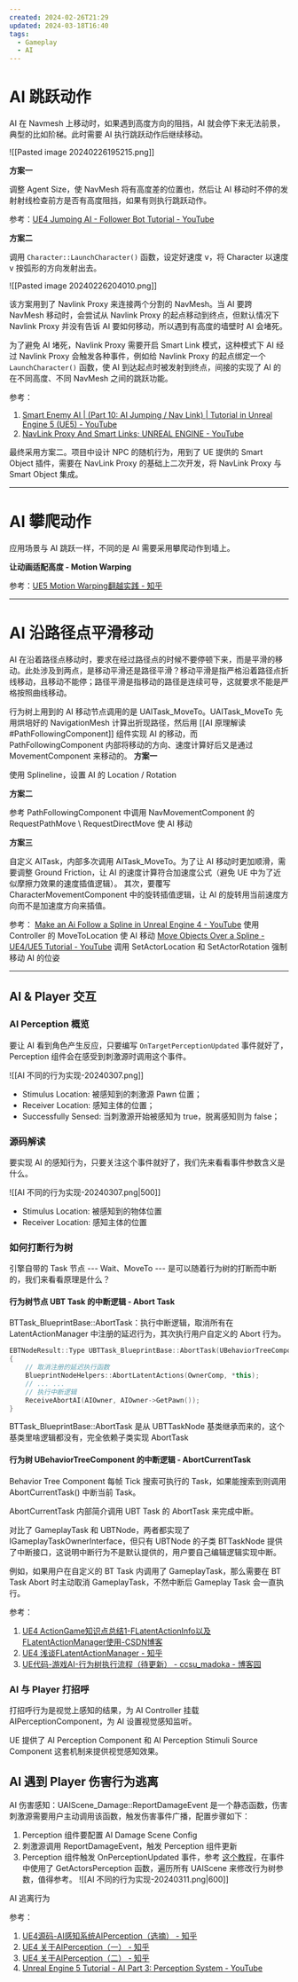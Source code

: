 ```yaml
---
created: 2024-02-26T21:29
updated: 2024-03-18T16:40
tags:
  - Gameplay
  - AI
---
```

# AI 跳跃动作

AI 在 Navmesh 上移动时，如果遇到高度方向的阻挡，AI 就会停下来无法前景，典型的比如阶梯。此时需要 AI 执行跳跃动作后继续移动。

![[Pasted image 20240226195215.png]]

**方案一**

调整 Agent Size，使 NavMesh 将有高度差的位置也，然后让 AI 移动时不停的发射射线检查前方是否有高度阻挡，如果有则执行跳跃动作。

参考：[UE4 Jumping AI - Follower Bot Tutorial - YouTube](https://www.youtube.com/watch?v=M4WVRdbh_VM)

**方案二**

调用 `Character::LaunchCharacter()` 函数，设定好速度 v，将 Character 以速度 v 按弧形的方向发射出去。

![[Pasted image 20240226204010.png]]

该方案用到了 Navlink Proxy 来连接两个分割的 NavMesh。当 AI 要跨 NavMesh 移动时，会尝试从 Navlink Proxy 的起点移动到终点，但默认情况下 Navlink Proxy 并没有告诉 AI 要如何移动，所以遇到有高度的墙壁时 AI 会堵死。

为了避免 AI 堵死，Navlink Proxy 需要开启 Smart Link 模式，这种模式下 AI 经过 Navlink Proxy 会触发各种事件，例如给 Navlink Proxy 的起点绑定一个 `LaunchCharacter()` 函数，使 AI 到达起点时被发射到终点，间接的实现了 AI 的在不同高度、不同 NavMesh 之间的跳跃功能。

参考：
1. [Smart Enemy AI | (Part 10: AI Jumping / Nav Link) | Tutorial in Unreal Engine 5 (UE5) - YouTube](https://www.youtube.com/watch?v=G4GHa-zmQR8)
2. [NavLink Proxy And Smart Links; UNREAL ENGINE - YouTube](https://www.youtube.com/watch?v=iu7cjp1Gg7U)

最终采用方案二。项目中设计 NPC 的随机行为，用到了 UE 提供的 Smart Object 插件，需要在 NavLink Proxy 的基础上二次开发，将 NavLink Proxy 与 Smart Object 集成。

---
# AI 攀爬动作

应用场景与 AI 跳跃一样，不同的是 AI 需要采用攀爬动作到墙上。

**让动画适配高度 - Motion Warping**

参考：[UE5 Motion Warping翻越实践 - 知乎](https://zhuanlan.zhihu.com/p/466538055)

---
# AI 沿路径点平滑移动

AI 在沿着路径点移动时，要求在经过路径点的时候不要停顿下来，而是平滑的移动。此处涉及到两点，是移动平滑还是路径平滑？移动平滑是指严格沿着路径点折线移动，且移动不能停；路径平滑是指移动的路径是连续可导，这就要求不能是严格按照曲线移动。

行为树上用到的 AI 移动节点调用的是 UAITask_MoveTo。UAITask_MoveTo 先用烘培好的 NavigationMesh 计算出折现路径，然后用 [[AI 原理解读#PathFollowingComponent]] 组件实现 AI 的移动，而 PathFollowingComponent 内部将移动的方向、速度计算好后又是通过 MovementComponent 来移动的。
**方案一**

使用 Splineline，设置 AI 的 Location / Rotation

**方案二**

参考 PathFollowingComponent 中调用 NavMovementComponent 的 RequestPathMove \ RequestDirectMove 使 AI 移动

**方案三**

自定义 AITask，内部多次调用 AITask_MoveTo。为了让 AI 移动时更加顺滑，需要调整 Ground Friction，让 AI 的速度计算符合加速度公式（避免 UE 中为了近似摩擦力效果的速度插值逻辑）。
其次，要覆写 CharacterMovementComponent 中的旋转插值逻辑，让 AI 的旋转用当前速度方向而不是加速度方向来插值。


参考：
[Make an Ai Follow a Spline in Unreal Engine 4 - YouTube](https://www.youtube.com/watch?v=UIF1PcmZkGA) 使用 Controller 的 MoveToLocation 使 AI 移动
[Move Objects Over a Spline - UE4/UE5 Tutorial - YouTube](https://www.youtube.com/watch?v=HYFBmx6QRfs) 调用 SetActorLocation 和 SetActorRotation 强制移动 AI 的位姿

---
## AI & Player 交互

### AI Perception 概览

要让 AI 看到角色产生反应，只要编写 `OnTargetPerceptionUpdated` 事件就好了，Perception 组件会在感受到刺激源时调用这个事件。

![[AI 不同的行为实现-20240307.png]]
- Stimulus Location: 被感知到的刺激源 Pawn 位置；
- Receiver Location: 感知主体的位置；
- Successfully Sensed: 当刺激源开始被感知为 true，脱离感知则为 false；

### 源码解读

要实现 AI 的感知行为，只要关注这个事件就好了，我们先来看看事件参数含义是什么。

![[AI 不同的行为实现-20240307.png|500]]

- Stimulus Location: 被感知到的物体位置
- Receiver Location: 感知主体的位置

### 如何打断行为树

引擎自带的 Task 节点 --- Wait、MoveTo --- 是可以随着行为树的打断而中断的，我们来看看原理是什么？

#### 行为树节点 UBT Task 的中断逻辑 - Abort Task

BTTask_BlueprintBase::AbortTask：执行中断逻辑，取消所有在 LatentActionManager 中注册的延迟行为，其次执行用户自定义的 Abort 行为。
~~~cpp
EBTNodeResult::Type UBTTask_BlueprintBase::AbortTask(UBehaviorTreeComponent& OwnerComp, uint8* NodeMemory)  
{  
	// 取消注册的延迟执行函数
	BlueprintNodeHelpers::AbortLatentActions(OwnerComp, *this);
	// ... ...
	// 执行中断逻辑
    ReceiveAbortAI(AIOwner, AIOwner->GetPawn());  
}
~~~

BTTask_BlueprintBase::AbortTask 是从 UBTTaskNode 基类继承而来的，这个基类里啥逻辑都没有，完全依赖子类实现 AbortTask

#### 行为树 UBehaviorTreeComponent 的中断逻辑 - AbortCurrentTask

Behavior Tree Component 每帧 Tick 搜索可执行的 Task，如果能搜索到则调用 AbortCurrentTask() 中断当前 Task。

AbortCurrentTask 内部简介调用 UBT Task 的 AbortTask 来完成中断。

对比了 GameplayTask 和 UBTNode，两者都实现了 IGameplayTaskOwnerInterface，但只有 UBTNode 的子类 BTTaskNode 提供了中断接口，这说明中断行为不是默认提供的，用户要自己编辑逻辑实现中断。

例如，如果用户在自定义的 BT Task 内调用了 GameplayTask，那么需要在 BT Task Abort 时主动取消 GameplayTask，不然中断后 Gameplay Task 会一直执行。

参考：
1. [UE4 ActionGame知识点总结1-FLatentActionInfo以及FLatentActionManager使用-CSDN博客](https://blog.csdn.net/hui211314ddhui/article/details/80710229)
2. [UE4 浅谈FLatentActionManager - 知乎](https://zhuanlan.zhihu.com/p/675932469)
3. [UE代码-游戏AI-行为树执行流程（待更新） - ccsu\_madoka - 博客园](https://www.cnblogs.com/whitelily/p/17100961.html)

### AI 与 Player 打招呼

打招呼行为是视觉上感知的结果，为 AI Controller 挂载 AIPerceptionComponent，为 AI 设置视觉感知监听。

UE 提供了 AI Perception Component 和 AI Perception Stimuli Source Component 这套机制来提供视觉感知效果。
## AI 遇到 Player 伤害行为逃离

AI 伤害感知：UAIScene_Damage::ReportDamageEvent 是一个静态函数，伤害刺激源需要用户主动调用该函数，触发伤害事件广播，配置步骤如下：
1. Perception 组件要配置 AI Damage Scene Config
2. 刺激源调用 ReportDamageEvent，触发 Perception 组件更新
3. Perception 组件触发 OnPerceptionUpdated 事件，参考 [这个教程](https://www.youtube.com/watch?v=g8rz7aZyDMs)，在事件中使用了 GetActorsPerception 函数，遍历所有 UAIScene 来修改行为树参数，值得参考。
	![[AI 不同的行为实现-20240311.png|600]]

AI 逃离行为


参考：
1. [UE4源码-AI感知系统AIPerception（选摘） - 知乎](https://zhuanlan.zhihu.com/p/569297977)
2. [UE4 关于AIPerception（一） - 知乎](https://zhuanlan.zhihu.com/p/463515204)
3. [UE4 关于AIPerception（二） - 知乎](https://zhuanlan.zhihu.com/p/463525577)
4. [Unreal Engine 5 Tutorial - AI Part 3: Perception System - YouTube](https://www.youtube.com/watch?v=bx7taRBjJgM)
